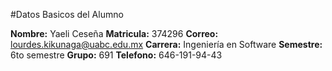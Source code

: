 #Datos Basicos del Alumno

**Nombre:** Yaeli Ceseña
**Matricula:** 374296
**Correo:** lourdes.kikunaga@uabc.edu.mx
**Carrera:** Ingeniería en Software
**Semestre:** 6to semestre
**Grupo:** 691
**Telefono:** 646-191-94-43
